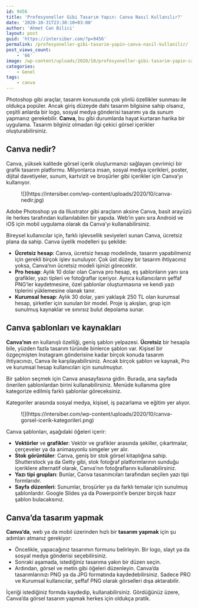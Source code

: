 ```yaml
---
id: 9456
title: 'Profesyoneller Gibi Tasarım Yapın: Canva Nasıl Kullanılır?'
date: '2020-10-31T23:30:10+03:00'
author: 'Ahmet Can Bilici'
layout: post
guid: 'https://intersiber.com/?p=9456'
permalink: /profesyoneller-gibi-tasarim-yapin-canva-nasil-kullanilir/
post_views_count:
    - '66'
image: /wp-content/uploads/2020/10/profesyoneller-gibi-tasarim-yapin-canva-nedir-nasil-kullanilir.png
categories:
    - Genel
tags:
    - canva
---
```


Photoshop gibi araçlar, tasarım konusunda çok yönlü özellikler sunması ile oldukça popüler. Ancak giriş düzeyde dahi tasarım bilgisine sahip olsanız, çeşitli anlarda bir logo, sosyal medya gönderisi tasarımı ya da sunum yapmanız gerekebilir. **Canva**, bu gibi durumlarda hayat kurtaran harika bir uygulama. Tasarım bilginiz olmadan ilgi çekici görsel içerikler oluşturabilirsiniz.

## Canva nedir?

Canva, yüksek kalitede görsel içerik oluşturmanızı sağlayan çevrimiçi bir grafik tasarım platformu. Milyonlarca insan, sosyal medya içerikleri, poster, dijital davetiyeler, sunum, kartvizit ve broşürler gibi içerikler için Canva’yı kullanıyor.

<figure class="wp-block-image size-large">![](https://intersiber.com/wp-content/uploads/2020/10/canva-nedir.jpg)</figure>Adobe Photoshop ya da Illustrator gibi araçların aksine Canva, basit arayüzü ile herkes tarafından kullanılabilen bir yapıda. Web’in yanı sıra Android ve iOS için mobil uygulama olarak da Canva’yı kullanabilirsiniz.

Bireysel kullanıcılar için, farklı işlevsellik seviyeleri sunan Canva, ücretsiz plana da sahip. Canva üyelik modelleri şu şekilde:

- **Ücretsiz** **hesap**: Canva, ücretsiz hesap modelinde, tasarım yapabilmeniz için gerekli birçok işlev sunuluyor. Çok üst düzey bir tasarım ihtiyacınız yoksa, Canva’nın ücretsiz modeli işinizi görecektir.
- **Pro** **hesap**: Aylık 10 dolar olan Canva pro hesap, eş şablonların yanı sıra grafikler, yazı tipleri ve fotoğraflar içeriyor. Ayrıca kullanıcıların şeffaf PNG’ler kaydetmesine, özel şablonlar oluşturmasına ve kendi yazı tiplerini yüklemesine olanak tanır.
- **Kurumsal** **hesap**: Aylık 30 dolar, yani yaklaşık 250 TL olan kurumsal hesap, şirketler için sunulan bir model. Proje iş akışları, grup için sunulmuş kaynaklar ve sınırsız bulut depolama sunar.

## Canva şablonları ve kaynakları

**Canva’nın** en kullanışlı özelliği, geniş şablon yelpazesi. **Ücretsiz** bir hesapla bile, yüzden fazla tasarım türünde binlerce şablon var. Kişisel bir özgeçmişten Instagram gönderisine kadar birçok konuda tasarım ihtiyacınızı, Canva ile karşılayabilirsiniz. Ancak birçok şablon ve kaynak, Pro ve kurumsal hesap kullanıcıları için sunulmuştur.

Bir şablon seçmek için Canva anasayfasına gidin. Burada, ana sayfada önerilen şablonlardan birini kullanabilirsiniz. Menüde kullanıma göre kategorize edilmiş farklı şablonlar göreceksiniz.

Kategoriler arasında sosyal medya, kişisel, iş pazarlama ve eğitim yer alıyor.

<figure class="wp-block-image size-large">![](https://intersiber.com/wp-content/uploads/2020/10/canva-gorsel-icerik-kategorileri.png)</figure>Canva şablonları, aşağıdaki öğeleri içerir:

- **Vektörler** ve **grafikler**: Vektör ve grafikler arasında şekiller, çıkartmalar, çerçeveler ya da animasyonlu simgeler yer alır.
- **Stok** **görüntüler**: Canva, geniş bir stok görsel kitaplığına sahip. Shutterstock ya da Getty gibi, stok fotoğraf platformlarının sunduğu içeriklere alternatif olarak, Canva’nın fotoğraflarını kullanabilirsiniz.
- **Yazı** **tipi** **grupları**: Bunlar, Canva tasarımcıları tarafından seçilen yazı tipi formlarıdır.
- **Sayfa** **düzenleri**: Sunumlar, broşürler ya da farklı temalar için sunulmuş şablonlardır. Google Slides ya da Powerpoint’e benzer birçok hazır şablon bulacaksınız.

## Canva’da tasarım yapmak

**Canva’da**, web ya da mobil üzerinden hızlı bir **tasarım** **yapmak** için şu adımları atmanız gerekiyor:

- Öncelikle, yapacağınız tasarımın formunu belirleyin. Bir logo, slayt ya da sosyal medya gönderisi seçebilirsiniz.
- Sonraki aşamada, istediğiniz tasarıma yakın bir düzen seçin.
- Ardından, görsel ve metin gibi öğeleri düzenleyin. Canva’da tasarımlarınızı PNG ya da JPG formatında kaydedebilirsiniz. Sadece PRO ve Kurumsal kullanıcılar, şeffaf PNG olarak görselleri dışa aktarabilir.

İçeriği istediğiniz formda kaydedip, kullanabilirsiniz. Gördüğünüz üzere, Canva’da görsel tasarım yapmak herkes için oldukça pratik.